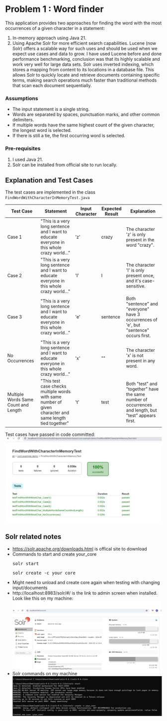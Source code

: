 # Problem 1 : Word finder

This application provides two approaches for finding the word with the most occurrences of a given character in a statement:
1. In-memory approach using Java 21.
2. Using Apache Solr for more efficient search capabilities. Lucene (now Solr) offers a scalable way for such uses and should be used when we expect use cases and data to grow. I have used Lucene before and done performance benchmarking, conclusion was that its highly scalable and work very well for large data sets. Solr uses inverted indexing, which stores a mapping from content to its locations in a database file. This allows Solr to quickly locate and retrieve documents containing specific terms, making search operations much faster than traditional methods that scan each document sequentially.

### Assumptions

- The input statement is a single string.
- Words are separated by spaces, punctuation marks, and other common delimiters.
- If multiple words have the same highest count of the given character, the longest word is selected.
- If there is still a tie, the first occurring word is selected.

### Pre-requisites

1. I used Java 21.
2. Solr can be installed from official site to run locally.

## Explanation and Test Cases
The test cases are implemented in the class `FindWordWithCharacterInMemoryTest.java`

| Test Case                              | Statement                                                                                     | Input Character | Expected Result | Explanation                                                                                       |
|----------------------------------------|-----------------------------------------------------------------------------------------------|-----------------|-----------------|---------------------------------------------------------------------------------------------------|
| Case 1                                 | "This is a very long sentence and I want to educate everyone in this whole crazy world…"      | 'z'             | crazy           | The character 'z' is only present in the word "crazy".                                            |
| Case 2                                 | "This is a very long sentence and I want to educate everyone in this whole crazy world…"      | 'I'             | I               | The character 'I' is only present once, and it's case-sensitive.                                   |
| Case 3                                 | "This is a very long sentence and I want to educate everyone in this whole crazy world…"      | 'e'             | sentence        | Both "sentence" and "everyone" have 3 occurrences of 'e', but "sentence" occurs first.            |
| No Occurrences                         | "This is a very long sentence and I want to educate everyone in this whole crazy world…"      | 'x'             | ""              | The character 'x' is not present in any word.                                                     |
| Multiple Words Same Count and Length   | "This test case checks multiple words with same number of given character and same length tied together" | 't'             | test            | Both "test" and "together" have the same number of occurrences and length, but "test" appears first.  |

Test cases have passed in code committed: ![Test cases passed](test_cases_pass.png)


## Solr related notes

- https://solr.apache.org/downloads.html is offical site to download
- Commands to start and create your_core <pre>solr start</pre> <pre>solr create -c your_core</pre>
- Might need to unload and create core again when testing with changing input/documents
- http://localhost:8983/solr/#/ is the link to admin screen when installed. Look like this on my machine: ![Solr Admin Interface](solr_admin.png)
- Solr commands on my machine ![Solr Commands](solr_commands.png)